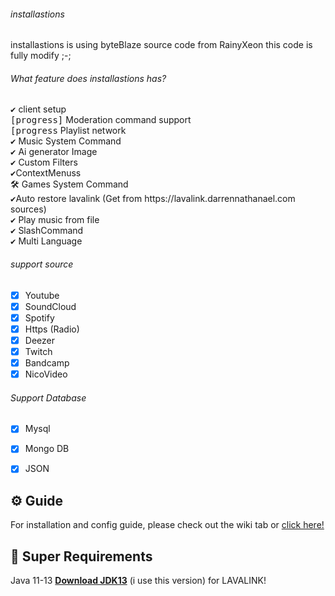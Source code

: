 <h6>installastions</h6> 
installastions is using byteBlaze source code from RainyXeon this code is fully modify ;-;
<h6>What feature does installastions has?</h6>
<kbd>✔</kbd> client setup<br>
<kbd>[progress]</kbd> Moderation command support<br>
<kbd>[progress</kbd> Playlist network<br>
<kbd>✔</kbd>  Music System Command <br>
<kbd>✔</kbd> Ai generator Image<br>
<kbd>✔</kbd> Custom Filters<br>
<kbd>✔</kbd>ContextMenuss<br>
<kbd>🛠️</kbd> Games System Command<br>
<kbd>✔</kbd>Auto restore lavalink (Get from https://lavalink.darrennathanael.com sources)<br>
<kbd>✔</kbd> Play music from file<br>
<kbd>✔</kbd> SlashCommand<br>
<kbd>✔</kbd> Multi Language
</p>
<h6> support source</h6>

- [x] Youtube
- [x] SoundCloud
- [x] Spotify
- [x] Https (Radio)
- [x] Deezer
- [x] Twitch
- [x] Bandcamp
- [x] NicoVideo

<h6> Support Database </h6>

- [x] Mysql
- [x] Mongo DB
- [x] JSON


## ⚙️ Guide
For installation and config guide, please check out the wiki tab or [click here!](https://github.com/RainyXeon/Cylane/wiki)

## 🛑 Super Requirements

Java 11-13 **[Download JDK13](http://www.mediafire.com/file/m6gk7aoq96db8g0/file)** (i use this version) for LAVALINK!



